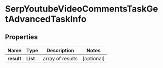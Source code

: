 # SerpYoutubeVideoCommentsTaskGetAdvancedTaskInfo


## Properties

| Name | Type | Description | Notes |
|------------ | ------------- | ------------- | -------------|
**result** | **List<SerpYoutubeVideoCommentsTaskGetAdvancedResultInfo>** | array of results |[optional]|